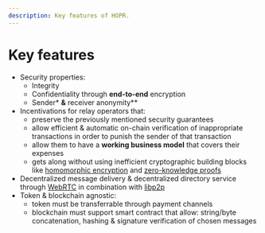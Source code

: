 ```yaml
---
description: Key features of HOPR.
---
```


# Key features

- Security properties:
  - Integrity
  - Confidentiality through **end-to-end** encryption
  - Sender\* **&** receiver anonymity\*\*
- Incentivations for relay operators that:
  - preserve the previously mentioned security guarantees
  - allow efficient & automatic on-chain verification of inappropriate transactions in order to punish the sender of that transaction
  - allow them to have a **working business model** that covers their expenses
  - gets along without using inefficient cryptographic building blocks like [homomorphic encryption](https://en.wikipedia.org/wiki/Homomorphic_encryption) and [zero-knowledge proofs](https://en.wikipedia.org/wiki/Zero-knowledge_proof)
- Decentralized message delivery & decentralized directory service through [WebRTC](https://webrtc.org) in combination with [libp2p](https://libp2p.io)
- Token & blockchain agnostic:
  - token must be transferrable through payment channels
  - blockchain must support smart contract that allow: string/byte concatenation, hashing & signature verification of chosen messages
